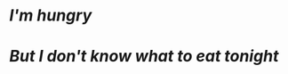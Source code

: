 # *I'm hungry*
# *But I don't know what to eat tonight*

<!--START_SECTION:waka-->
<!--END_SECTION:waka-->
